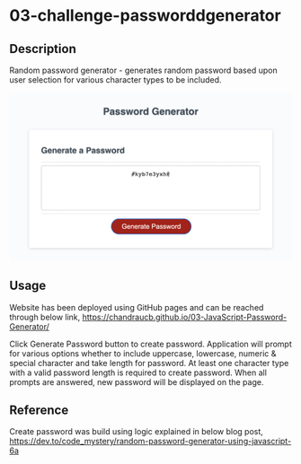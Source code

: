 # 03-challenge-passworddgenerator

## Description

Random password generator - generates random password based upon user selection for various character types to be included.

![Screenshot](./assets/images/screenshot.jpg)

## Usage

Website has been deployed using GitHub pages and can be reached through below link,
https://chandraucb.github.io/03-JavaScript-Password-Generator/

Click Generate Password button to create password.
Application will prompt for various options whether to include uppercase, lowercase, numeric & special character and take length for password. At least one character type with a valid password length is required to create password. When all prompts are answered, new password will be displayed on the page. 

## Reference 
Create password was build using logic explained in below blog post,
https://dev.to/code_mystery/random-password-generator-using-javascript-6a